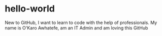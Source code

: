 # hello-world
New to GitHub, I want to learn to code with the help of professionals.
My name is O'Karo Awhatefe, am an IT Admin and am loving this GitHub
